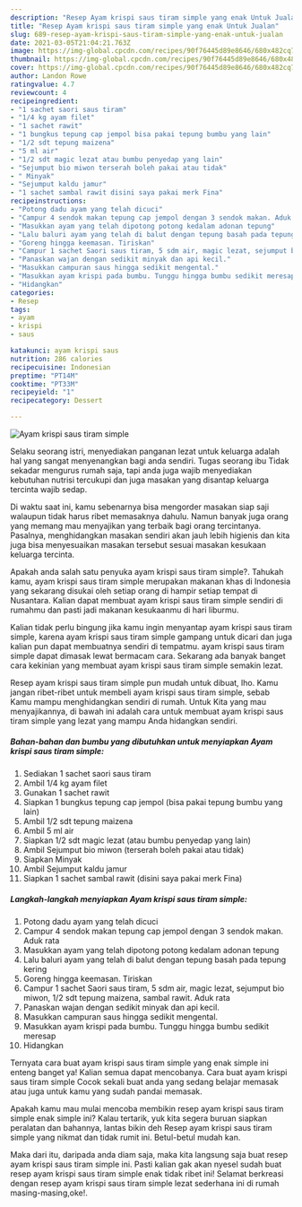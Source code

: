 ```yaml
---
description: "Resep Ayam krispi saus tiram simple yang enak Untuk Jualan"
title: "Resep Ayam krispi saus tiram simple yang enak Untuk Jualan"
slug: 689-resep-ayam-krispi-saus-tiram-simple-yang-enak-untuk-jualan
date: 2021-03-05T21:04:21.763Z
image: https://img-global.cpcdn.com/recipes/90f76445d89e8646/680x482cq70/ayam-krispi-saus-tiram-simple-foto-resep-utama.jpg
thumbnail: https://img-global.cpcdn.com/recipes/90f76445d89e8646/680x482cq70/ayam-krispi-saus-tiram-simple-foto-resep-utama.jpg
cover: https://img-global.cpcdn.com/recipes/90f76445d89e8646/680x482cq70/ayam-krispi-saus-tiram-simple-foto-resep-utama.jpg
author: Landon Rowe
ratingvalue: 4.7
reviewcount: 4
recipeingredient:
- "1 sachet saori saus tiram"
- "1/4 kg ayam filet"
- "1 sachet rawit"
- "1 bungkus tepung cap jempol bisa pakai tepung bumbu yang lain"
- "1/2 sdt tepung maizena"
- "5 ml air"
- "1/2 sdt magic lezat atau bumbu penyedap yang lain"
- "Sejumput bio miwon terserah boleh pakai atau tidak"
- " Minyak"
- "Sejumput kaldu jamur"
- "1 sachet sambal rawit disini saya pakai merk Fina"
recipeinstructions:
- "Potong dadu ayam yang telah dicuci"
- "Campur 4 sendok makan tepung cap jempol dengan 3 sendok makan. Aduk rata"
- "Masukkan ayam yang telah dipotong potong kedalam adonan tepung"
- "Lalu baluri ayam yang telah di balut dengan tepung basah pada tepung kering"
- "Goreng hingga keemasan. Tiriskan"
- "Campur 1 sachet Saori saus tiram, 5 sdm air, magic lezat, sejumput bio miwon, 1/2 sdt tepung maizena, sambal rawit. Aduk rata"
- "Panaskan wajan dengan sedikit minyak dan api kecil."
- "Masukkan campuran saus hingga sedikit mengental."
- "Masukkan ayam krispi pada bumbu. Tunggu hingga bumbu sedikit meresap"
- "Hidangkan"
categories:
- Resep
tags:
- ayam
- krispi
- saus

katakunci: ayam krispi saus 
nutrition: 286 calories
recipecuisine: Indonesian
preptime: "PT14M"
cooktime: "PT33M"
recipeyield: "1"
recipecategory: Dessert

---
```



![Ayam krispi saus tiram simple](https://img-global.cpcdn.com/recipes/90f76445d89e8646/680x482cq70/ayam-krispi-saus-tiram-simple-foto-resep-utama.jpg)

Selaku seorang istri, menyediakan panganan lezat untuk keluarga adalah hal yang sangat menyenangkan bagi anda sendiri. Tugas seorang ibu Tidak sekadar mengurus rumah saja, tapi anda juga wajib menyediakan kebutuhan nutrisi tercukupi dan juga masakan yang disantap keluarga tercinta wajib sedap.

Di waktu  saat ini, kamu sebenarnya bisa mengorder masakan siap saji walaupun tidak harus ribet memasaknya dahulu. Namun banyak juga orang yang memang mau menyajikan yang terbaik bagi orang tercintanya. Pasalnya, menghidangkan masakan sendiri akan jauh lebih higienis dan kita juga bisa menyesuaikan masakan tersebut sesuai masakan kesukaan keluarga tercinta. 



Apakah anda salah satu penyuka ayam krispi saus tiram simple?. Tahukah kamu, ayam krispi saus tiram simple merupakan makanan khas di Indonesia yang sekarang disukai oleh setiap orang di hampir setiap tempat di Nusantara. Kalian dapat membuat ayam krispi saus tiram simple sendiri di rumahmu dan pasti jadi makanan kesukaanmu di hari liburmu.

Kalian tidak perlu bingung jika kamu ingin menyantap ayam krispi saus tiram simple, karena ayam krispi saus tiram simple gampang untuk dicari dan juga kalian pun dapat membuatnya sendiri di tempatmu. ayam krispi saus tiram simple dapat dimasak lewat bermacam cara. Sekarang ada banyak banget cara kekinian yang membuat ayam krispi saus tiram simple semakin lezat.

Resep ayam krispi saus tiram simple pun mudah untuk dibuat, lho. Kamu jangan ribet-ribet untuk membeli ayam krispi saus tiram simple, sebab Kamu mampu menghidangkan sendiri di rumah. Untuk Kita yang mau menyajikannya, di bawah ini adalah cara untuk membuat ayam krispi saus tiram simple yang lezat yang mampu Anda hidangkan sendiri.

<!--inarticleads1-->

##### Bahan-bahan dan bumbu yang dibutuhkan untuk menyiapkan Ayam krispi saus tiram simple:

1. Sediakan 1 sachet saori saus tiram
1. Ambil 1/4 kg ayam filet
1. Gunakan 1 sachet rawit
1. Siapkan 1 bungkus tepung cap jempol (bisa pakai tepung bumbu yang lain)
1. Ambil 1/2 sdt tepung maizena
1. Ambil 5 ml air
1. Siapkan 1/2 sdt magic lezat (atau bumbu penyedap yang lain)
1. Ambil Sejumput bio miwon (terserah boleh pakai atau tidak)
1. Siapkan  Minyak
1. Ambil Sejumput kaldu jamur
1. Siapkan 1 sachet sambal rawit (disini saya pakai merk Fina)




<!--inarticleads2-->

##### Langkah-langkah menyiapkan Ayam krispi saus tiram simple:

1. Potong dadu ayam yang telah dicuci
1. Campur 4 sendok makan tepung cap jempol dengan 3 sendok makan. Aduk rata
1. Masukkan ayam yang telah dipotong potong kedalam adonan tepung
1. Lalu baluri ayam yang telah di balut dengan tepung basah pada tepung kering
1. Goreng hingga keemasan. Tiriskan
1. Campur 1 sachet Saori saus tiram, 5 sdm air, magic lezat, sejumput bio miwon, 1/2 sdt tepung maizena, sambal rawit. Aduk rata
1. Panaskan wajan dengan sedikit minyak dan api kecil.
1. Masukkan campuran saus hingga sedikit mengental.
1. Masukkan ayam krispi pada bumbu. Tunggu hingga bumbu sedikit meresap
1. Hidangkan




Ternyata cara buat ayam krispi saus tiram simple yang enak simple ini enteng banget ya! Kalian semua dapat mencobanya. Cara buat ayam krispi saus tiram simple Cocok sekali buat anda yang sedang belajar memasak atau juga untuk kamu yang sudah pandai memasak.

Apakah kamu mau mulai mencoba membikin resep ayam krispi saus tiram simple enak simple ini? Kalau tertarik, yuk kita segera buruan siapkan peralatan dan bahannya, lantas bikin deh Resep ayam krispi saus tiram simple yang nikmat dan tidak rumit ini. Betul-betul mudah kan. 

Maka dari itu, daripada anda diam saja, maka kita langsung saja buat resep ayam krispi saus tiram simple ini. Pasti kalian gak akan nyesel sudah buat resep ayam krispi saus tiram simple enak tidak ribet ini! Selamat berkreasi dengan resep ayam krispi saus tiram simple lezat sederhana ini di rumah masing-masing,oke!.

